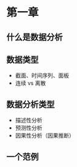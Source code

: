 # 第一章

## 什么是数据分析

## 数据类型

- 截面、时间序列、面板
- 连续 vs 离散

## 数据分析类型

- 描述性分析
- 预测性分析
- 因果性分析（因果推断）

## 一个范例